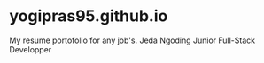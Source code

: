 # yogipras95.github.io
My resume portofolio for any job's.
Jeda Ngoding
Junior Full-Stack Developper
